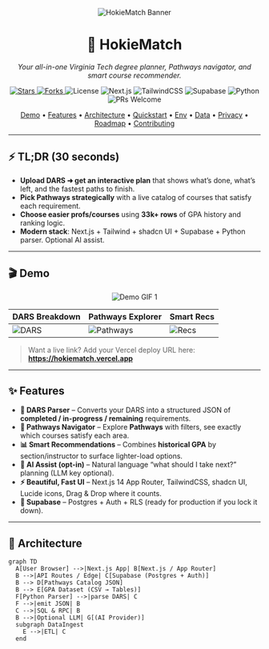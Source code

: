 <!-- BANNER -->
<p align="center">
  <img src="https://placehold.co/1200x260/6a1b1a/ffffff?text=HokieMatch%20%E2%80%94%20Plan+Smarter,+Graduate+Faster" alt="HokieMatch Banner"/>
</p>

<h1 align="center">🦃 HokieMatch</h1>
<p align="center"><i>Your all-in-one Virginia Tech degree planner, Pathways navigator, and smart course recommender.</i></p>

<p align="center">
  <a href="https://github.com/yourusername/hokiematch/stargazers">
    <img alt="Stars" src="https://img.shields.io/github/stars/yourusername/hokiematch?style=for-the-badge&color=maroon">
  </a>
  <a href="https://github.com/yourusername/hokiematch/fork">
    <img alt="Forks" src="https://img.shields.io/github/forks/yourusername/hokiematch?style=for-the-badge&color=orange">
  </a>
  <img alt="License" src="https://img.shields.io/badge/License-MIT-black?style=for-the-badge">
  <img alt="Next.js" src="https://img.shields.io/badge/Next.js-14-black?style=for-the-badge&logo=next.js">
  <img alt="TailwindCSS" src="https://img.shields.io/badge/TailwindCSS-%231a202c?style=for-the-badge&logo=tailwindcss">
  <img alt="Supabase" src="https://img.shields.io/badge/Supabase-DB%2BAuth-3fb883?style=for-the-badge&logo=supabase&logoColor=white">
  <img alt="Python" src="https://img.shields.io/badge/Parser-Python-3776AB?style=for-the-badge&logo=python&logoColor=white">
  <img alt="PRs Welcome" src="https://img.shields.io/badge/PRs-Welcome-6a1b1a?style=for-the-badge">
</p>

<p align="center">
  <a href="#-demo">Demo</a> •
  <a href="#-features">Features</a> •
  <a href="#-architecture">Architecture</a> •
  <a href="#-quickstart">Quickstart</a> •
  <a href="#-environment--secrets">Env</a> •
  <a href="#-data--parsing">Data</a> •
  <a href="#-privacy--security">Privacy</a> •
  <a href="#-roadmap">Roadmap</a> •
  <a href="#-contributing">Contributing</a>
</p>

---

## ⚡ TL;DR (30 seconds)
- **Upload DARS ➜ get an interactive plan** that shows what’s done, what’s left, and the fastest paths to finish.  
- **Pick Pathways strategically** with a live catalog of courses that satisfy each requirement.  
- **Choose easier profs/courses** using **33k+ rows** of GPA history and ranking logic.  
- **Modern stack**: Next.js + Tailwind + shadcn UI + Supabase + Python parser. Optional AI assist.  

---

## 🎬 Demo
<p align="center">
  <img src="https://placehold.co/1100x600/6a1b1a/ffffff?text=Demo+GIF:+Upload+DARS+%E2%86%92+Plan" alt="Demo GIF 1" />
</p>

| DARS Breakdown | Pathways Explorer | Smart Recs |
|---|---|---|
| ![DARS](https://placehold.co/420x260/6a1b1a/ffffff?text=DARS+Breakdown) | ![Pathways](https://placehold.co/420x260/934b3c/ffffff?text=Pathways+Explorer) | ![Recs](https://placehold.co/420x260/000000/ffffff?text=GPA+%2B+Ranking) |

> Want a live link? Add your Vercel deploy URL here: **https://hokiematch.vercel.app**

---

## ✨ Features
- **📄 DARS Parser** – Converts your DARS into a structured JSON of **completed / in-progress / remaining** requirements.  
- **🧭 Pathways Navigator** – Explore **Pathways** with filters, see exactly which courses satisfy each area.  
- **📊 Smart Recommendations** – Combines **historical GPA** by section/instructor to surface lighter-load options.  
- **🧠 AI Assist (opt-in)** – Natural language “what should I take next?” planning (LLM key optional).  
- **⚡ Beautiful, Fast UI** – Next.js 14 App Router, TailwindCSS, shadcn UI, Lucide icons, Drag & Drop where it counts.  
- **🔌 Supabase** – Postgres + Auth + RLS (ready for production if you lock it down).  

---

## 🧩 Architecture

```mermaid
graph TD
  A[User Browser] -->|Next.js App| B[Next.js / App Router]
  B -->|API Routes / Edge| C[Supabase (Postgres + Auth)]
  B --> D[Pathways Catalog JSON]
  B --> E[GPA Dataset (CSV → Tables)]
  F[Python Parser] -->|parse DARS| C
  F -->|emit JSON| B
  C -->|SQL & RPC| B
  B -->|Optional LLM| G[(AI Provider)]
  subgraph DataIngest
    E -->|ETL| C
  end
